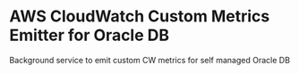 # AWS CloudWatch Custom Metrics Emitter for Oracle DB

Background service to emit custom CW metrics for self managed Oracle DB
